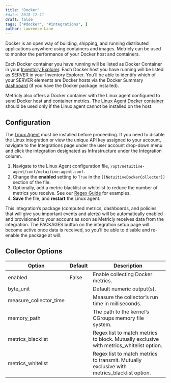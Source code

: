 ```yaml
---
title: "Docker"
#date: 2018-12-11
draft: false
tags: ["#docker", "#integrations", ]
author: Lawrence Lane
---
```

Docker is an open way of building, shipping, and running distributed applications anywhere using containers and images. Metricly can be used to monitor the performance of your Docker host and containers.

Each Docker container you have running will be listed as  Docker Container in your [Inventory Explorer][1]. Each Docker host you have running will be listed as  SERVER in your Inventory Explorer. You’ll be able to identify which of your  SERVER elements are Docker hosts via the Docker Summary [dashboard][2] (if you have the Docker package installed).

Metricly also offers a Docker container with the Linux agent configured to send Docker host and container metrics. The [Linux Agent Docker container][3] should be used only if the Linux agent cannot be installed on the host.

## Configuration
The [Linux Agent][4] must be installed before proceeding. If you need to disable the Linux integration or view the unique API key assigned to your account, navigate to the Integrations page under the user account drop-down menu and click the integration designated as Infrastructure under the Integration column.

1. Navigate to the Linux Agent configuration file, `/opt/netuitive-agent/conf/netuitive-agent.conf`.
2. Change the **enabled** setting to `True` in the `[[NetuitiveDockerCollector]]` section of the file.
3. Optionally, add a metric blacklist or whitelist to reduce the number of metrics you receive. See our [Regex Guide][5] for examples.  
4. **Save** the file, and **restart** the Linux agent.

This integration’s package (computed metrics, dashboards, and policies that will give you important events and alerts) will be automatically enabled and provisioned to your account as soon as Metricly receives data from the integration. The PACKAGES button on the integration setup page will become active once data is received, so you’ll be able to disable and re-enable the package at will.

## Collector Options
| Option                 | Default | Description                                                                                |
|------------------------|---------|--------------------------------------------------------------------------------------------|
| enabled                | False   | Enable collecting Docker metrics.                                                          |
| byte_unit              |         | Default numeric output(s).                                                                 |
| measure_collector_time |         | Measure the collector’s run time in milliseconds.                                          |
| memory_path            |         | The path to the kernel’s CGroups memory file system.                                       |
| metrics_blacklist      |         | Regex list to match metrics to block. Mutually exclusive with metrics_whitelist option.    |
| metrics_whitelist      |         | Regex list to match metrics to transmit. Mutually exclusive with metrics_blacklist option. |



[1]: /capacity-monitoring/inventory
[2]: /dashboards/
[3]: /integrations/agents/linux-agent/LINUX-docker-install
[4]: /integrations/agents/linux-agent
[5]: /capacity-monitoring/policies/regex-guide
